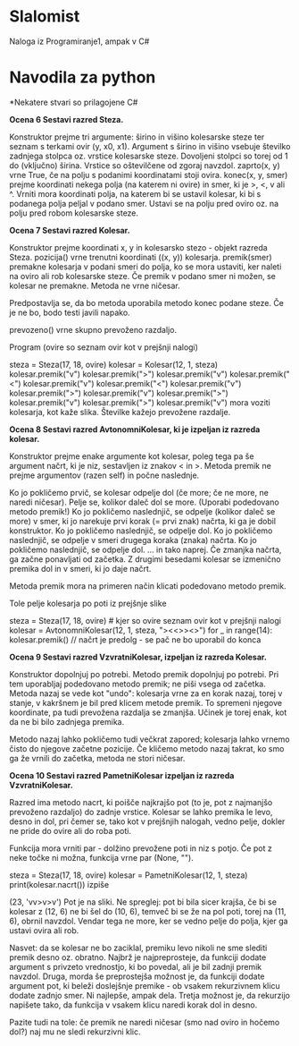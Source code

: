 # Slalomist
Naloga iz Programiranje1, ampak v C#


# Navodila za python
*Nekatere stvari so prilagojene C#

**Ocena 6
Sestavi razred Steza.**

Konstruktor prejme tri argumente: širino in višino kolesarske steze ter seznam s terkami ovir (y, x0, x1). Argument s širino in višino vsebuje številko zadnjega stolpca oz. vrstice kolesarske steze. Dovoljeni stolpci so torej od 1 do (vključno) širina. Vrstice so oštevilčene od zgoraj navzdol.
zaprto(x, y) vrne True, če na polju s podanimi koordinatami stoji ovira.
konec(x, y, smer) prejme koordinati nekega polja (na katerem ni ovire) in smer, ki je >, <, v ali ^. Vrniti mora koordinati polja, na katerem bi se ustavil kolesar, ki bi s podanega polja peljal v podano smer. Ustavi se na polju pred oviro oz. na polju pred robom kolesarske steze.

**Ocena 7
Sestavi razred Kolesar.**

Konstruktor prejme koordinati x, y in kolesarsko stezo - objekt razreda Steza.
pozicija() vrne trenutni koordinati ((x, y)) kolesarja.
premik(smer) premakne kolesarja v podani smeri do polja, ko se mora ustaviti, ker naleti na oviro ali rob kolesarske steze. Če premik v podano smer ni možen, se kolesar ne premakne. Metoda ne vrne ničesar.

Predpostavlja se, da bo metoda uporabila metodo konec podane steze. Če je ne bo, bodo testi javili napako.

prevozeno() vrne skupno prevoženo razdaljo.

Program (ovire so seznam ovir kot v prejšnji nalogi)

steza = Steza(17, 18, ovire)
kolesar = Kolesar(12, 1, steza)
kolesar.premik("v")
kolesar.premik(">")
kolesar.premik("v")
kolesar.premik("<")
kolesar.premik("v")
kolesar.premik("<")
kolesar.premik("v")
kolesar.premik(">")
kolesar.premik("v")
kolesar.premik(">")
kolesar.premik("v")
kolesar.premik(">")
kolesar.premik("v")
mora voziti kolesarja, kot kaže slika. Številke kažejo prevožene razdalje.

 

**Ocena 8
Sestavi razred AvtonomniKolesar, ki je izpeljan iz razreda kolesar.**

Konstruktor prejme enake argumente kot kolesar, poleg tega pa še argument načrt, ki je niz, sestavljen iz znakov < in >.
Metoda premik ne prejme argumentov (razen self) in počne naslednje.

Ko jo pokličemo prvič, se kolesar odpelje dol (če more; če ne more, ne naredi ničesar). Pelje se, kolikor daleč dol se more. (Uporabi podedovano metodo premik!)
Ko jo pokličemo naslednjič, se odpelje (kolikor daleč se more) v smer, ki jo narekuje prvi korak (= prvi znak) načrta, ki ga je dobil konstruktor.
Ko jo pokličemo naslednjič, se odpelje dol.
Ko jo pokličemo naslednjič, se odpelje v smeri drugega koraka (znaka) načrta.
Ko jo pokličemo naslednjič, se odpelje dol.
... in tako naprej. Če zmanjka načrta, ga začne ponavljati od začetka.
Z drugimi besedami kolesar se izmenično premika dol in v smeri, ki jo daje načrt.

Metoda premik mora na primeren način klicati podedovano metodo premik.

Tole pelje kolesarja po poti iz prejšnje slike

steza = Steza(17, 18, ovire)  # kjer so ovire seznam ovir kot v prejšnji nalogi
kolesar = AvtonomniKolesar(12, 1, steza, "><<>><>")
for _ in range(14):
    kolesar.premik()
// načrt je predolg - se pač ne bo uporabil do konca

**Ocena 9
Sestavi razred VzvratniKolesar, izpeljan iz razreda Kolesar.**

Konstruktor dopolnjuj po potrebi.
Metodo premik dopolnjuj po potrebi. Pri tem uporabljaj podedovano metodo premik; ne piši vsega od začetka.
Metoda nazaj se vede kot "undo": kolesarja vrne za en korak nazaj, torej v stanje, v kakršnem je bil pred klicem metode premik. To spremeni njegove koordinate, pa tudi prevožena razdalja se zmanjša. Učinek je torej enak, kot da ne bi bilo zadnjega premika.

Metodo nazaj lahko pokličemo tudi večkrat zapored; kolesarja lahko vrnemo čisto do njegove začetne pozicije. Če kličemo metodo nazaj takrat, ko smo ga že vrnili do začetka, metoda ne stori ničesar.

**Ocena 10
Sestavi razred PametniKolesar izpeljan iz razreda VzvratniKolesar.**

Razred ima metodo nacrt, ki poišče najkrajšo pot (to je, pot z najmanjšo prevoženo razdaljo) do zadnje vrstice. Kolesar se lahko premika le levo, desno in dol, pri čemer se, tako kot v prejšnjih nalogah, vedno pelje, dokler ne pride do ovire ali do roba poti.

Funkcija mora vrniti par - dolžino prevožene poti in niz s potjo. Če pot z neke točke ni možna, funkcija vrne par (None, "").

steza = Steza(17, 18, ovire)
kolesar = PametniKolesar(12, 1, steza)
print(kolesar.nacrt())
izpiše

(23, 'v<v>v>v>v')
Pot je na sliki. Ne spreglej: pot bi bila sicer krajša, če bi se kolesar z (12, 6) ne bi šel do (10, 6), temveč bi se že na pol poti, torej na (11, 6), obrnil navzdol. Vendar tega ne more, ker se vedno pelje do polja, kjer ga ustavi ovira ali rob.

Nasvet: da se kolesar ne bo zaciklal, premiku levo nikoli ne sme slediti premik desno oz. obratno. Najbrž je najpreprosteje, da funkciji dodate argument s privzeto vrednostjo, ki bo povedal, ali je bil zadnji premik navzdol. Druga, morda še preprostejša možnost je, da funkciji dodate argument pot, ki beleži doslejšnje premike - ob vsakem rekurzivnem klicu dodate zadnjo smer. Ni najlepše, ampak dela. Tretja možnost je, da rekurzijo napišete tako, da funkcija v vsakem klicu naredi korak dol in desno.

Pazite tudi na tole: če premik ne naredi ničesar (smo nad oviro in hočemo dol?) naj mu ne sledi rekurzivni klic.
